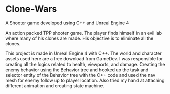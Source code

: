 # Clone-Wars
A Shooter game developed using C++ and Unreal Engine 4

An action packed TPP shooter game. The player finds himself in an evil lab where many of his clones are made. His objective is to eliminate all the clones.

This project is made in Unreal Engine 4 with C++. The world and character assets used here are a free download from GameDev. I was responsible for creating all the logics related to health, viewports, and damage. Creating the enemy behavior using the Behavior tree and hooked up the task and selector entity of the Behavior tree with the C++ code and used the nav mesh for enemy follow up to player location. Also tried my hand at attaching different animation and creating state machine.
